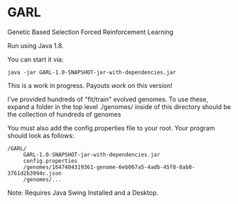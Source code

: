 # GARL
Genetic Based Selection Forced Reinforcement Learning

Run using Java 1.8.

You can start it via:
```
java -jar GARL-1.0-SNAPSHOT-jar-with-dependencies.jar
```

This is a work in progress. Payouts *work* on this version!

I've provided hundreds of "fit/train" evolved genomes. To use these, expand a folder in the top level ./genomes/ inside of this directory should be the collection of hundreds of genomes

You must also add the config.properties file to your root. Your program should look as follows:

```
/GARL/
     GARL-1.0-SNAPSHOT-jar-with-dependencies.jar
     config.properties
     /genomes/1647404319361-genome-6eb067a5-4adb-45f8-8ab8-3761d2b3994c.json
     /genomes/...
```
Note: Requires Java Swing Installed and a Desktop.
